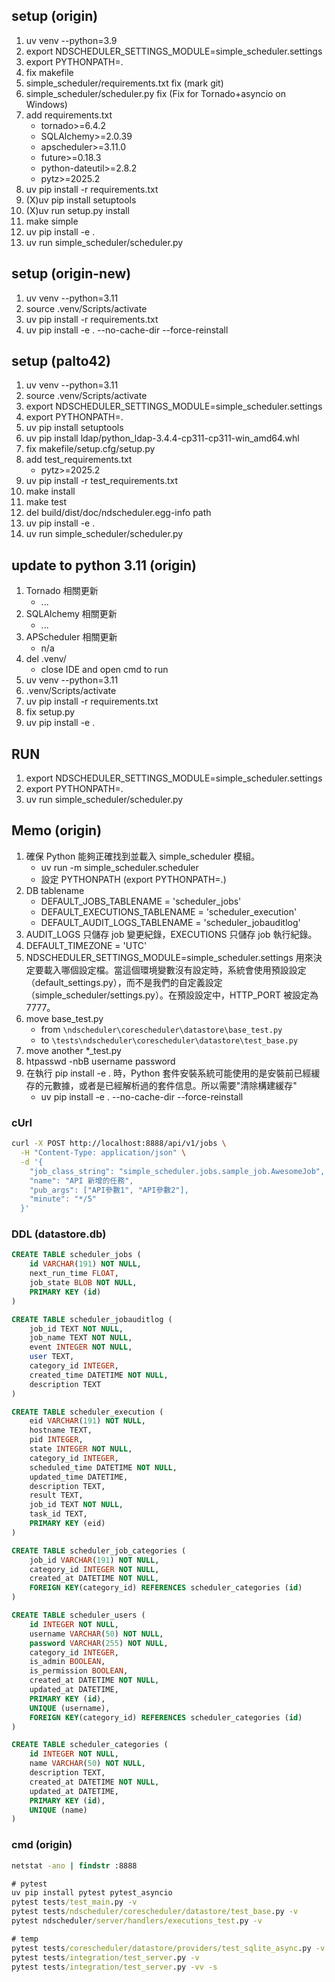 
## setup (origin)

1. uv venv --python=3.9
2. export NDSCHEDULER_SETTINGS_MODULE=simple_scheduler.settings
3. export PYTHONPATH=.
4. fix makefile
5. simple_scheduler/requirements.txt fix (mark git)
6. simple_scheduler/scheduler.py fix (Fix for Tornado+asyncio on Windows)
7. add requirements.txt
   - tornado>=6.4.2
   - SQLAlchemy>=2.0.39
   - apscheduler>=3.11.0
   - future>=0.18.3
   - python-dateutil>=2.8.2
   - pytz>=2025.2
8. uv pip install -r requirements.txt
9. (X)uv pip install setuptools
10. (X)uv run setup.py install
11. make simple
12. uv pip install -e .
13. uv run simple_scheduler/scheduler.py

## setup (origin-new)

1. uv venv --python=3.11
2. source .venv/Scripts/activate
3. uv pip install -r requirements.txt
4. uv pip install -e . --no-cache-dir --force-reinstall

## setup (palto42)

1. uv venv --python=3.11
2. source .venv/Scripts/activate
3. export NDSCHEDULER_SETTINGS_MODULE=simple_scheduler.settings
4. export PYTHONPATH=.
5. uv pip install setuptools
6. uv pip install ldap/python_ldap-3.4.4-cp311-cp311-win_amd64.whl
7. fix makefile/setup.cfg/setup.py
8. add test_requirements.txt
   - pytz>=2025.2
9. uv pip install -r test_requirements.txt
10. make install
11. make test
12. del build/dist/doc/ndscheduler.egg-info path
13. uv pip install -e .
14. uv run simple_scheduler/scheduler.py

## update to python 3.11 (origin)

1. Tornado 相關更新
    - ...
2. SQLAlchemy 相關更新
    - ...
3. APScheduler 相關更新
    - n/a
4. del .venv/
    - close IDE and open cmd to run
5. uv venv --python=3.11
6. .venv/Scripts/activate
7. uv pip install -r requirements.txt
8. fix setup.py
9. uv pip install -e .

## RUN

1. export NDSCHEDULER_SETTINGS_MODULE=simple_scheduler.settings
2. export PYTHONPATH=.
3. uv run simple_scheduler/scheduler.py

## Memo (origin)

1. 確保 Python 能夠正確找到並載入 simple_scheduler 模組。
    - uv run -m simple_scheduler.scheduler
    - 設定 PYTHONPATH (export PYTHONPATH=.)
2. DB tablename
   - DEFAULT_JOBS_TABLENAME = 'scheduler_jobs'
   - DEFAULT_EXECUTIONS_TABLENAME = 'scheduler_execution'
   - DEFAULT_AUDIT_LOGS_TABLENAME = 'scheduler_jobauditlog'
3. AUDIT_LOGS 只儲存 job 變更紀錄，EXECUTIONS 只儲存 job 執行紀錄。
4. DEFAULT_TIMEZONE = 'UTC'
5. NDSCHEDULER_SETTINGS_MODULE=simple_scheduler.settings 用來決定要載入哪個設定檔。當這個環境變數沒有設定時，系統會使用預設設定（default_settings.py），而不是我們的自定義設定（simple_scheduler/settings.py）。在預設設定中，HTTP_PORT 被設定為 7777。
6. move base_test.py
    - from `\ndscheduler\corescheduler\datastore\base_test.py`
    - to `\tests\ndscheduler\corescheduler\datastore\test_base.py`
7. move another *_test.py
8. htpasswd -nbB username password
9. 在執行 pip install -e . 時，Python 套件安裝系統可能使用的是安裝前已經緩存的元數據，或者是已經解析過的套件信息。所以需要"清除構建緩存"
    - uv pip install -e . --no-cache-dir --force-reinstall

### cUrl

```bash
curl -X POST http://localhost:8888/api/v1/jobs \
  -H "Content-Type: application/json" \
  -d '{
    "job_class_string": "simple_scheduler.jobs.sample_job.AwesomeJob",
    "name": "API 新增的任務",
    "pub_args": ["API參數1", "API參數2"],
    "minute": "*/5"
  }'
```

### DDL (datastore.db)

```SQL
CREATE TABLE scheduler_jobs (
    id VARCHAR(191) NOT NULL, 
    next_run_time FLOAT, 
    job_state BLOB NOT NULL, 
    PRIMARY KEY (id)
)

CREATE TABLE scheduler_jobauditlog (
    job_id TEXT NOT NULL, 
    job_name TEXT NOT NULL, 
    event INTEGER NOT NULL, 
    user TEXT,
    category_id INTEGER,
    created_time DATETIME NOT NULL, 
    description TEXT
)

CREATE TABLE scheduler_execution (
    eid VARCHAR(191) NOT NULL, 
    hostname TEXT, 
    pid INTEGER, 
    state INTEGER NOT NULL,
    category_id INTEGER, 
    scheduled_time DATETIME NOT NULL, 
    updated_time DATETIME, 
    description TEXT, 
    result TEXT, 
    job_id TEXT NOT NULL, 
    task_id TEXT, 
    PRIMARY KEY (eid)
)

CREATE TABLE scheduler_job_categories (
    job_id VARCHAR(191) NOT NULL, 
    category_id INTEGER NOT NULL, 
    created_at DATETIME NOT NULL, 
    FOREIGN KEY(category_id) REFERENCES scheduler_categories (id)
)

CREATE TABLE scheduler_users (
    id INTEGER NOT NULL, 
    username VARCHAR(50) NOT NULL, 
    password VARCHAR(255) NOT NULL, 
    category_id INTEGER, 
    is_admin BOOLEAN, 
    is_permission BOOLEAN, 
    created_at DATETIME NOT NULL, 
    updated_at DATETIME, 
    PRIMARY KEY (id), 
    UNIQUE (username), 
    FOREIGN KEY(category_id) REFERENCES scheduler_categories (id)
)

CREATE TABLE scheduler_categories (
    id INTEGER NOT NULL, 
    name VARCHAR(50) NOT NULL, 
    description TEXT, 
    created_at DATETIME NOT NULL, 
    updated_at DATETIME, 
    PRIMARY KEY (id), 
    UNIQUE (name)
)
```

### cmd (origin)

```cmd
netstat -ano | findstr :8888

# pytest
uv pip install pytest pytest_asyncio
pytest tests/test_main.py -v
pytest tests/ndscheduler/corescheduler/datastore/test_base.py -v
pytest ndscheduler/server/handlers/executions_test.py -v

# temp
pytest tests/corescheduler/datastore/providers/test_sqlite_async.py -v
pytest tests/integration/test_server.py -v
pytest tests/integration/test_server.py -vv -s
```
